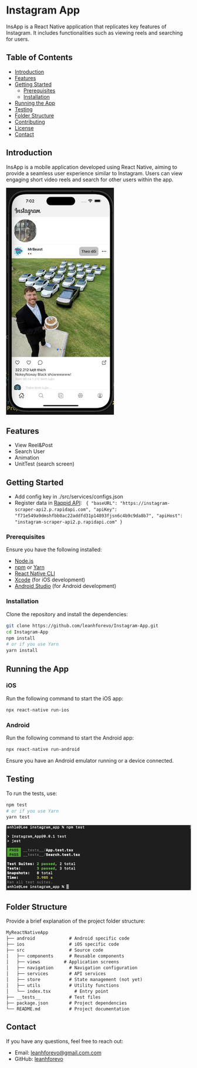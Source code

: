
# Instagram App

InsApp is a React Native application that replicates key features of Instagram. It includes functionalities such as viewing reels and searching for users.

## Table of Contents

- [Introduction](#introduction)
- [Features](#features)
- [Getting Started](#getting-started)
  - [Prerequisites](#prerequisites)
  - [Installation](#installation)
- [Running the App](#running-the-app)
- [Testing](#testing)
- [Folder Structure](#folder-structure)
- [Contributing](#contributing)
- [License](#license)
- [Contact](#contact)

## Introduction

InsApp is a mobile application developed using React Native, aiming to provide a seamless user experience similar to Instagram. Users can view engaging short video reels and search for other users within the app.

![plot](./__screenshot__/home.png)
## Features

- View Reel&Post
- Search User
- Animation
- UnitTest (search screen)

## Getting Started
  - Add config key in ./src/services/configs.json
  - Register data in [Rappid API](https://rapidapi.com/social-api1-instagram/api/instagram-scraper-api2): 
  `` 
  {
    "baseURL": "https://instagram-scraper-api2.p.rapidapi.com",
    "apiKey": "f71e549a9dmshfbb0ac22addfd31p14893fjsn6c4b9c9da8b7",
    "apiHost": "instagram-scraper-api2.p.rapidapi.com"
  }
  ``

### Prerequisites

Ensure you have the following installed:

- [Node.js](https://nodejs.org/)
- [npm](https://www.npmjs.com/) or [Yarn](https://yarnpkg.com/)
- [React Native CLI](https://reactnative.dev/docs/environment-setup)
- [Xcode](https://developer.apple.com/xcode/) (for iOS development)
- [Android Studio](https://developer.android.com/studio) (for Android development)

### Installation

Clone the repository and install the dependencies:

```sh
git clone https://github.com/leanhforevo/Instagram-App.git
cd Instagram-App
npm install
# or if you use Yarn
yarn install
```

## Running the App

### iOS

Run the following command to start the iOS app:

```sh
npx react-native run-ios
```

### Android

Run the following command to start the Android app:

```sh
npx react-native run-android
```

Ensure you have an Android emulator running or a device connected.

## Testing

To run the tests, use:

```sh
npm test
# or if you use Yarn
yarn test
```
![plot](./__screenshot__/unittest.png)
## Folder Structure

Provide a brief explanation of the project folder structure:

```
MyReactNativeApp
├── android             # Android specific code
├── ios                 # iOS specific code
├── src                 # Source code
│   ├── components      # Reusable components
│   ├── views         # Application screens
│   ├── navigation      # Navigation configuration
│   ├── services        # API services
│   ├── store           # State management (not yet)
│   ├── utils           # Utility functions
│   └── index.tsx         # Entry point
├── __tests__           # Test files
├── package.json        # Project dependencies
└── README.md           # Project documentation
```


## Contact

If you have any questions, feel free to reach out:

- Email: leanhforevo@gmail.com.com
- GitHub: [leanhforevo](https://github.com/leanhforevo)

